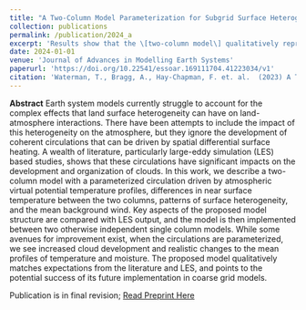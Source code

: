 ```yaml
---
title: "A Two-Column Model Parameterization for Subgrid Surface Heterogeneity Driven Circulations"
collection: publications
permalink: /publication/2024_a
excerpt: 'Results show that the \[two-column model\] qualitatively reproduces patterns observed in LES and the existing literature ... ... \[suggesting\] it's potential implementation in coarse grid models to explore regional and global atmospheric impacts of subgrid land surface heterogeneity.'
date: 2024-01-01
venue: 'Journal of Advances in Modelling Earth Systems'
paperurl: 'https://doi.org/10.22541/essoar.169111704.41223034/v1'
citation: 'Waterman, T., Bragg, A., Hay-Chapman, F. et. al.  (2023) A Two-Column Model Parameterization for Subgrid Surface Heterogeneity Driven Circulations. Preprint. ESS Open Archive.  In Revision. Journal of Advances in Modelling Earth Systems. https://doi.org/10.22541/essoar.169111704.41223034/v1'
---
```

**Abstract**
Earth system models currently struggle to account for the complex effects that land surface heterogeneity can have on land-atmosphere interactions. There have been attempts to include the impact of this heterogeneity on the atmosphere, but they ignore the development of coherent circulations that can be driven by spatial differential surface heating. A wealth of literature, particularly large-eddy simulation (LES) based studies, shows that these circulations have significant impacts on the development and organization of clouds. In this work, we describe a two-column model with a parameterized circulation driven by atmospheric virtual potential temperature profiles, differences in near surface temperature between the two columns, patterns of surface heterogeneity, and the mean background wind. Key aspects of the proposed model structure are compared with LES output, and the model is then implemented between two otherwise independent single column models. While some avenues for improvement exist, when the circulations are parameterized, we see increased cloud development and realistic changes to the mean profiles of temperature and moisture. The proposed model qualitatively matches expectations from the literature and LES, and points to the potential success of its future implementation in coarse grid models.

Publication is in final revision; [Read Preprint Here](https://doi.org/10.22541/essoar.169111704.41223034/v1)
